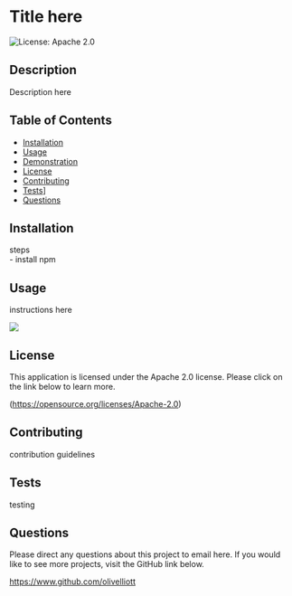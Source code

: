 
# Title here
![License: Apache 2.0](https://img.shields.io/badge/License-Apache_2.0-blue.svg)

## Description
Description here
## Table of Contents
- [Installation](#installation)
- [Usage](#usage)
- [Demonstration](#demonstration)
- [License](#license)
- [Contributing](#contributing)
- [Tests](#tests)]
- [Questions](#questions)

## Installation
steps<br /> - install npm

## Usage
instructions here

![](./assets/images/readme-sample.gif)

## License
This application is licensed under the Apache 2.0 license. Please click on the link below to learn more.

(https://opensource.org/licenses/Apache-2.0)


## Contributing

 contribution guidelines

## Tests

testing

## Questions

Please direct any questions about this project to email here. If you would like to see more projects, visit the GitHub link below.

https://www.github.com/olivelliott
